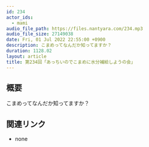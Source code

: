```yaml
---
id: 234
actor_ids:
  - mami
audio_file_path: https://files.nantyara.com/234.mp3
audio_file_size: 27149038
date: Fri, 01 Jul 2022 22:55:00 +0900
description: こまめってなんだか知ってますか？
duration: 1128.02
layout: article
title: 第234回「あっちいのでこまめに水分補給しようの会」
---
```

## 概要

こまめってなんだか知ってますか？

## 関連リンク

* none
